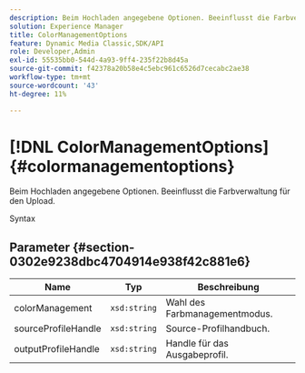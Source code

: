 ```yaml
---
description: Beim Hochladen angegebene Optionen. Beeinflusst die Farbverwaltung für den Upload.
solution: Experience Manager
title: ColorManagementOptions
feature: Dynamic Media Classic,SDK/API
role: Developer,Admin
exl-id: 55535bb0-544d-4a93-9ff4-235f22b8d45a
source-git-commit: f42378a20b58e4c5ebc961c6526d7cecabc2ae38
workflow-type: tm+mt
source-wordcount: '43'
ht-degree: 11%

---
```


# [!DNL ColorManagementOptions]{#colormanagementoptions}

Beim Hochladen angegebene Optionen. Beeinflusst die Farbverwaltung für den Upload.

Syntax

## Parameter {#section-0302e9238dbc4704914e938f42c881e6}

| Name | Typ | Beschreibung |
|---|---|---|
| colorManagement | `xsd:string` | Wahl des Farbmanagementmodus. |
| sourceProfileHandle | `xsd:string` | Source-Profilhandbuch. |
| outputProfileHandle | `xsd:string` | Handle für das Ausgabeprofil. |
